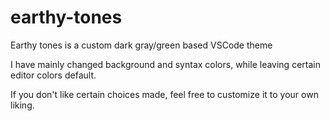 # earthy-tones

Earthy tones is a custom dark gray/green based VSCode theme

I have mainly changed background and syntax colors, while leaving certain editor colors default.

If you don't like certain choices made, feel free to customize it to your own liking.